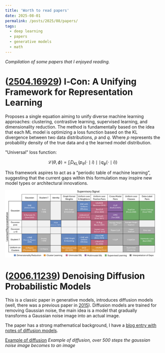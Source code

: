 ```yaml
---
title: 'Worth to read papers'
date: 2025-08-01
permalink: /posts/2025/08/papers/
tags:
  - deep learning
  - papers
  - generative models
  - math
---
```

*Compilation of some papers that I enjoyed reading.*

# ([2504.16929](https://arxiv.org/abs/2504.16929)) I‑Con: A Unifying Framework for Representation Learning 

Proposes a single equation aiming to unify diverse machine learning approaches: clustering, contrastive learning, supervised learning, and dimensionality reduction. The method is fundamentally based on the idea that each ML model is optimizing a loss function based on the KL divergence between two data distributions, *p* and *q*. Where *p* represents the probability density of the true data and *q* the learned model distribution.

"Universal" loss function:

$$\mathcal{L}(\theta, \phi) = \int_i \text{D}_\text{KL}(p_\theta(\cdot \mid i)\mid\mid q_\phi(\cdot \mid i))$$

This framework aspires to act as a “periodic table of machine learning”, suggesting that the current gaps within this formulation may inspire new model types or architectural innovations.

![Periodic Table of Machine Learning](/images/papers/icon-table.png)



# ([2006.11239](https://arxiv.org/abs/2006.11239)) Denoising Diffusion Probabilistic Models

This is a classic paper in generative models, introduces diffusion models (well, there was a previous paper in [2015](https://arxiv.org/abs/1503.03585)). Diffusion models are trained for removing Gaussian noise, the main idea is a model that gradually transforms a Gaussian noise image into an actual image.  

The paper has a strong mathematical background, I have a [blog entry with notes of diffusion models](/posts/2025/08/diffusion/).  

[Example of diffusion](/images/diffusion/diffusion_subplots.png)
*Example of diffusion, over 500 steps the gaussian noise image becomes to an image*
